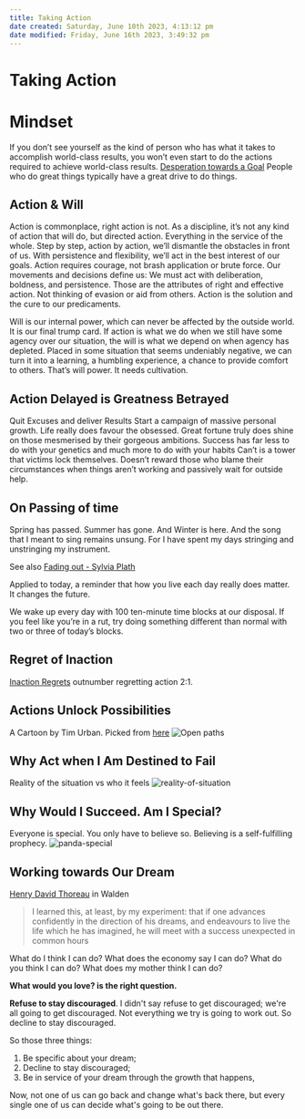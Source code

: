 ```yaml
---
title: Taking Action
date created: Saturday, June 10th 2023, 4:13:12 pm
date modified: Friday, June 16th 2023, 3:49:32 pm
---
```


# Taking Action

# Mindset

If you don’t see yourself as the kind of person who has what it takes to accomplish world-class results, you won’t even start to do the actions required to achieve world-class results. [Desperation towards a Goal](Habits-&-Behaviour/Guilt-And-Motivation.md#Desperation%20towards%20a%20Goal)
People who do great things typically have a great drive to do things.

## Action & Will

Action is commonplace, right action is not. As a discipline, it’s not any kind of action that will do, but directed action. Everything in the service of the whole. Step by step, action by action, we’ll dismantle the obstacles in front of us. With persistence and flexibility, we’ll act in the best interest of our goals. Action requires courage, not brash application or brute force. Our movements and decisions define us: We must act with deliberation, boldness, and persistence. Those are the attributes of right and effective action. Not thinking of evasion or aid from others. Action is the solution and the cure to our predicaments.

Will is our internal power, which can never be affected by the outside world. It is our final trump card. If action is what we do when we still have some agency over our situation, the will is what we depend on when agency has depleted. Placed in some situation that seems undeniably negative, we can turn it into a learning, a humbling experience, a chance to provide comfort to others. That’s will power. It needs cultivation.

## Action Delayed is Greatness Betrayed

Quit Excuses and deliver Results Start a campaign of massive personal growth. Life really does favour the obsessed. Great fortune truly does shine on those mesmerised by their gorgeous ambitions.
Success has far less to do with your genetics and much more to do with your habits Can’t is a tower that victims lock themselves. Doesn’t reward those who blame their circumstances when things aren’t working and passively wait for outside help.

## On Passing of time

Spring has passed.
Summer has gone.
And Winter is here.
And the song that I meant to sing remains unsung.
For I have spent my days stringing and unstringing my instrument.

See also [Fading out - Sylvia Plath](Bytes/Fading-out-Sylvia-Plath.md)

Applied to today, a reminder that how you live each day really does matter. It changes the future.

We wake up every day with 100 ten-minute time blocks at our disposal. If you feel like you’re in a rut, try doing something different than normal with two or three of today’s blocks.

## Regret of Inaction

[Inaction Regrets](Living/Regret.md#Inaction%20Regrets) outnumber regretting action 2:1.

## Actions Unlock Possibilities

A Cartoon by Tim Urban. Picked from [here](https://twitter.com/waitbutwhy/status/1476962460049584136/photo/1)
![Open paths](assets/action-open-paths.jpeg)

## Why Act when I Am Destined to Fail

Reality of the situation vs who it feels
![reality-of-situation](assets/reality-of-situation.png)

## Why Would I Succeed. Am I Special?

Everyone is special. You only have to believe so.
Believing is a self-fulfilling prophecy.
![panda-special](assets/panda-special.jpeg)

## Working towards Our Dream

[Henry David Thoreau](%20https://en.wikipedia.org/wiki/Henry_David_Thoreau%20) in Walden

> I learned this, at least, by my experiment: that if one advances confidently in the direction of his dreams, and endeavours to live the life which he has imagined, he will meet with a success unexpected in common hours

What do I think I can do? What does the economy say I can do? What do you think I can do? What does my mother think I can do?

**What would you love? is the right question.**

**Refuse to stay discouraged**. I didn't say refuse to get discouraged; we're all going to get discouraged. Not everything we try is going to work out. So decline to stay discouraged.

So those three things:

1. Be specific about your dream;
2. Decline to stay discouraged;
3. Be in service of your dream through the growth that happens,

Now, not one of us can go back and change what's back there, but every single one of us can decide what's going to be out there.


